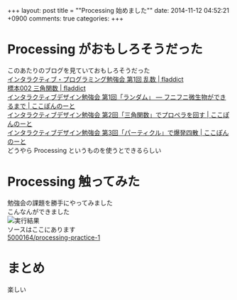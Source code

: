 +++
layout: post
title = ""Processing 始めました""
date: 2014-11-12 04:52:21 +0900
comments: true
categories:
+++

Processing がおもしろそうだった
====
このあたりのブログを見ていておもしろそうだった  
[インタラクティブ・プログラミング勉強会 第1回 乱数 | fladdict](http://fladdict.net/blog/2014/10/visual-coding-1.html)  
[標本002 三角関数 | fladdict](http://fladdict.net/blog/2014/11/specimen00.html)  
[インタラクティブデザイン勉強会 第1回「ランダム」 — フニフニ微生物ができるまで | ここぽんのーと](http://cocopon.me/blog/?p=4992)  
[インタラクティブデザイン勉強会 第2回「三角関数」でプロペラを回す | ここぽんのーと](http://cocopon.me/blog/?p=5027)  
[インタラクティブデザイン勉強会 第3回「パーティクル」で爆発四散 | ここぽんのーと](http://cocopon.me/blog/?p=5081)  
どうやら Processing というものを使うとできるらしい

Processing 触ってみた
====
勉強会の課題を勝手にやってみました  
こんなんができました  
![実行結果](/images/2014-11-processing_practice_1/out.gif)  
ソースはここにあります  
[5000164/processing-practice-1](https://github.com/5000164/processing-practice-1)

まとめ
====
楽しい

